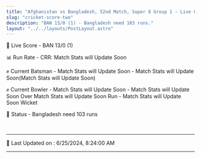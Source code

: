 ```yaml
---
title: "Afghanistan vs Bangladesh, 52nd Match, Super 8 Group 1 - Live Cricket Score"
slug: "cricket-score-two"
description: "BAN 13/0 (1) - Bangladesh need 103 runs."
layout: "../../layouts/PostLayout.astro"
---
```


🔴 Live Score - BAN 13/0 (1)  

📊 Run Rate - CRR: Match Stats will Update Soon  

✊ Current Batsman - Match Stats will Update Soon - Match Stats will Update Soon(Match Stats will Update Soon)  

✊ Current Bowler - Match Stats will Update Soon - Match Stats will Update Soon Over Match Stats will Update Soon Run - Match Stats will Update Soon Wicket  

📑 Status - Bangladesh need 103 runs

<br />

***

📝 Last Updated on : 6/25/2024, 8:24:00 AM

***

